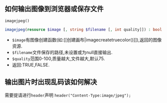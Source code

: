 ## 如何输出图像到浏览器或保存文件
`imagejpeg()`
```php
imagejpeg(resource $image [, string $filename [, int quality]]) : bool
```
- `$image`有图像创建函数(如:[[创建画布|imagecreatetruecolor()]]),返回的图像资源.
- `$filename`文件保存的路径,未设置或为null直接输出.
- `$quality`范围0-100,质量越大,文件越大,默认75.
- 返回:TRUE,FALSE.

## 输出图片时出现乱码该如何解决
需要提请进行`header`声明
 `header("Content-Type:image/jpeg");`



